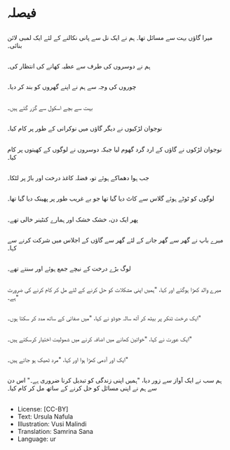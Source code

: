 # فیصلہ

##
میرا گاؤں بہت سے مسائل تھا۔ ہم نے ایک نل سے پانی نکالنے کے لئے ایک لمبی لائن بنائی۔

##
ہم نے دوسروں کی طرف سے عطیہ کھانے کی انتظار کی۔

##
چوروں کی وجہ سے ہم نے اپنے گھروں کو بند کر دیا۔

##
بہت سے بچے اسکول سے گزر گئے ہیں۔

##
نوجوان لڑکیوں نے دیگر گاؤں میں نوکرانی کے طور پر کام کیا۔

##
نوجوان لڑکوں نے گاؤں کے ارد گرد گھوم لیا جبکہ دوسروں نے لوگوں کے کھیتوں پر کام کیا۔

##
جب ہوا دھماکے ہوئے تو، فضلہ کاغذ درخت اور باڑ پر لٹکا۔

##
لوگوں کو ٹوٹے ہوئے گلاس سے کاٹ دیا گیا تھا جو بے غریب طور پر پھینک دیا گیا تھا۔

##
پھر ایک دن، خشک خشک اور ہمارے کنٹینر خالی تھے۔

##
میرے باپ نے گھر سے گھر جانے کے لئے گھر سے گاؤں کے اجلاس میں شرکت کرنے سے کہا۔

##
لوگ بڑے درخت کے نیچے جمع ہوئے اور سنتے تھے۔

##
میرے والد کھڑا ہوگئے اور کہا، "ہمیں اپنی مشکلات کو حل کرنے کے لئے مل کر کام کرنے کی ضرورت ہے۔"

##
ایک درخت ٹنکر پر بیٹھ کر آٹھ سالہ جوڈو نے کہا، "میں صفائی کے ساتھ مدد کر سکتا ہوں۔"

##
ایک عورت نے کہا، "خواتین کھانے میں اضافہ کرنے میں شمولیت اختیار کرسکتے ہیں۔"

##
ایک اور آدمی کھڑا ہوا اور کہا، "مرد ٹھیک ہو جاتے ہیں۔"

##
ہم سب نے ایک آواز سے زور دیا، "ہمیں اپنی زندگی کو تبدیل کرنا ضروری ہے۔" اس دن سے ہم نے اپنی مسائل کو حل کرنے کے ساتھ مل کر کام کیا۔

##
* License: [CC-BY]
* Text: Ursula Nafula
* Illustration: Vusi Malindi
* Translation: Samrina Sana
* Language: ur
